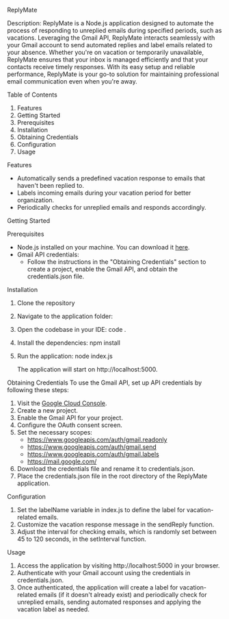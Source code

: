 ReplyMate

Description:  ReplyMate is a Node.js application designed to automate the process of responding to unreplied emails during specified periods, such as vacations. Leveraging the Gmail API, ReplyMate interacts seamlessly with your Gmail account to send automated replies and label emails related to your absence. Whether you're on vacation or temporarily unavailable, ReplyMate ensures that your inbox is managed efficiently and that your contacts receive timely responses. With its easy setup and reliable performance, ReplyMate is your go-to solution for maintaining professional email communication even when you're away.

Table of Contents
1. Features
2. Getting Started
3. Prerequisites
4. Installation
5. Obtaining Credentials
6. Configuration
7. Usage

Features
- Automatically sends a predefined vacation response to emails that haven't been replied to.
- Labels incoming emails during your vacation period for better organization.
- Periodically checks for unreplied emails and responds accordingly.



Getting Started

Prerequisites
- Node.js installed on your machine. You can download it [here](https://nodejs.org/).
- Gmail API credentials:
  - Follow the instructions in the "Obtaining Credentials" section to create a project, enable the Gmail API, and obtain the credentials.json file.

Installation
1. Clone the repository
 
2. Navigate to the application folder:

3. Open the codebase in your IDE:
   code .
   

4. Install the dependencies:
   npm install
   

5. Run the application:
   node index.js
   

   The application will start on http://localhost:5000.

Obtaining Credentials
To use the Gmail API, set up API credentials by following these steps:

1. Visit the [Google Cloud Console](https://console.cloud.google.com/).
2. Create a new project.
3. Enable the Gmail API for your project.
4. Configure the OAuth consent screen.
5. Set the necessary scopes:
    - https://www.googleapis.com/auth/gmail.readonly
    - https://www.googleapis.com/auth/gmail.send
    - https://www.googleapis.com/auth/gmail.labels
    - https://mail.google.com/
6. Download the credentials file and rename it to credentials.json.
7. Place the credentials.json file in the root directory of the ReplyMate application.

Configuration

1. Set the labelName variable in index.js to define the label for vacation-related emails.
2. Customize the vacation response message in the sendReply function.
3. Adjust the interval for checking emails, which is randomly set between 45 to 120 seconds, in the setInterval function.

Usage

1. Access the application by visiting http://localhost:5000 in your browser.
2. Authenticate with your Gmail account using the credentials in credentials.json.
3. Once authenticated, the application will create a label for vacation-related emails (if it doesn't already exist) and periodically check for unreplied emails, sending automated responses and applying the vacation label as needed.
